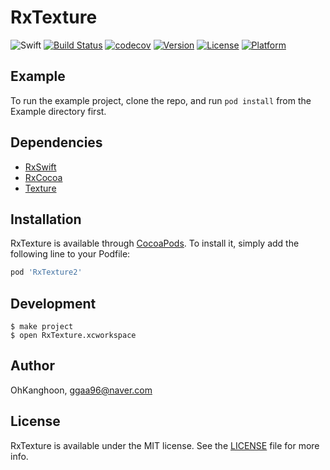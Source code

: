 # RxTexture

![Swift](https://img.shields.io/badge/Swift-5.1-orange.svg)
[![Build Status](https://github.com/OhKanghoon/RxTexture/workflows/CI/badge.svg)](https://github.com/OhKanghoon/RxTexture/actions)
[![codecov](https://codecov.io/gh/OhKanghoon/RxTexture/branch/master/graph/badge.svg)](https://codecov.io/gh/OhKanghoon/RxTexture)
[![Version](https://img.shields.io/cocoapods/v/RxTexture2.svg?style=flat)](https://cocoapods.org/pods/RxTexture2)
[![License](https://img.shields.io/cocoapods/l/RxTexture2.svg?style=flat)](https://cocoapods.org/pods/RxTexture2)
[![Platform](https://img.shields.io/cocoapods/p/RxTexture2.svg?style=flat)](https://cocoapods.org/pods/RxTexture2)

## Example

To run the example project, clone the repo, and run `pod install` from the Example directory first.

## Dependencies
- [RxSwift](https://github.com/ReactiveX/RxSwift)
- [RxCocoa](https://github.com/ReactiveX/RxSwift)
- [Texture](https://github.com/TextureGroup/Texture)

## Installation

RxTexture is available through [CocoaPods](https://cocoapods.org). To install
it, simply add the following line to your Podfile:

```ruby
pod 'RxTexture2'
```

## Development

```console
$ make project
$ open RxTexture.xcworkspace
```

## Author

OhKanghoon, ggaa96@naver.com

## License

RxTexture is available under the MIT license. See the [LICENSE](LICENSE) file for more info.
